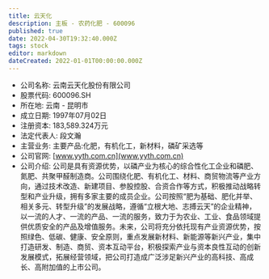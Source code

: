 ```yaml
---
title: 云天化
description: 主板 - 农药化肥 - 600096
published: true
date: 2022-04-30T19:32:40.000Z
tags: stock
editor: markdown
dateCreated: 2022-01-01T00:00:00.000Z
---
```


- 公司名称: 云南云天化股份有限公司
- 股票代码: 600096.SH
- 所在地: 云南 - 昆明市
- 成立日期: 1997年07月02日
- 注册资本: 183,589.324万元
- 法定代表人: 段文瀚
- 主营业务: 主要产品:化肥，有机化工，新材料，磷矿采选等
- 公司官网: [www.yyth.com.cn](www.yyth.com.cn)
- 公司介绍: 公司是具有资源优势，以磷产业为核心的综合性化工企业和磷肥、氮肥、共聚甲醛制造商。公司围绕化肥、有机化工、材料、商贸物流等产业方向，通过技术改造、新建项目、参股控股、合资合作等方式，积极推动战略转型和产业升级，拥有多家主要的成员企业。公司按照“肥为基础、肥化并举、相关多元、转型升级”的发展战略，遵循“立根大地、志搏云天”的企业精神，以一流的人才、一流的产品、一流的服务，致力于为农业、工业、食品领域提供优质安全的产品及增值服务。未来，公司将充分依托现有产业资源优势，按照绿色、低碳、健康、安全原则，重点发展新材料、新能源等新兴产业，集中打造研发、制造、商贸、资本互动平台，积极探索产业与资本良性互动的创新发展模式，拓展经营领域，把公司打造成广泛涉足新兴产业的高科技、高成长、高附加值的上市公司。


